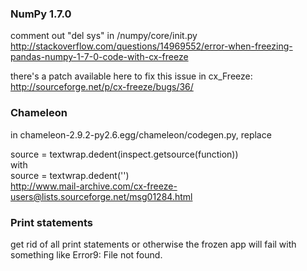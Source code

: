 ### NumPy 1.7.0

comment out "del sys" in /numpy/core/init.py  
http://stackoverflow.com/questions/14969552/error-when-freezing-pandas-numpy-1-7-0-code-with-cx-freeze
  
there's a patch available here to fix this issue in cx_Freeze:  
http://sourceforge.net/p/cx-freeze/bugs/36/

### Chameleon

in chameleon-2.9.2-py2.6.egg/chameleon/codegen.py, replace

source = textwrap.dedent(inspect.getsource(function))  
with  
source = textwrap.dedent('')  
http://www.mail-archive.com/cx-freeze-users@lists.sourceforge.net/msg01284.html

### Print statements

get rid of all print statements or otherwise the frozen app will fail with something like Error9: File not found.
